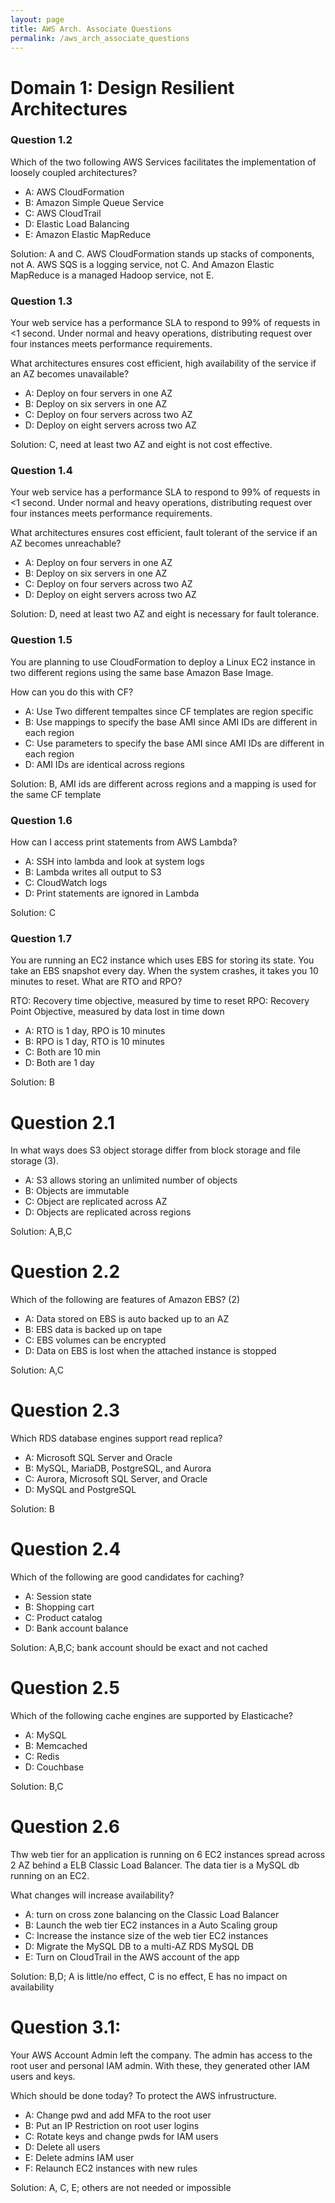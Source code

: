 ```yaml
---
layout: page
title: AWS Arch. Associate Questions
permalink: /aws_arch_associate_questions
---
```


# Domain 1: Design Resilient Architectures

### Question 1.2
Which of the two following AWS Services facilitates the implementation of loosely coupled architectures?

- A: AWS CloudFormation
- B: Amazon Simple Queue Service
- C: AWS CloudTrail
- D: Elastic Load Balancing
- E: Amazon Elastic MapReduce 

Solution: A and C. AWS CloudFormation stands up stacks of components, not A. AWS SQS is a logging service, not C. 
And Amazon Elastic MapReduce is a managed Hadoop service, not E.

### Question 1.3
Your web service has a performance SLA to respond to 99% of requests in <1 second. Under normal and heavy operations, 
distributing request over four instances meets performance requirements. 

What architectures ensures cost efficient, high availability of the service if an AZ becomes unavailable?

- A: Deploy on four servers in one AZ
- B: Deploy on six servers in one AZ
- C: Deploy on four servers across two AZ
- D: Deploy on eight servers across two AZ

Solution: C, need at least two AZ and eight is not cost effective.

### Question 1.4
Your web service has a performance SLA to respond to 99% of requests in <1 second. Under normal and heavy operations, 
distributing request over four instances meets performance requirements. 

What architectures ensures cost efficient, fault tolerant of the service if an AZ becomes unreachable?

- A: Deploy on four servers in one AZ
- B: Deploy on six servers in one AZ
- C: Deploy on four servers across two AZ
- D: Deploy on eight servers across two AZ

Solution: D, need at least two AZ and eight is necessary for fault tolerance.

### Question 1.5
You are planning to use CloudFormation to deploy a Linux EC2 instance in two different regions using the same base
Amazon Base Image.

How can you do this with CF?

- A: Use Two different tempaltes since CF templates are region specific
- B: Use mappings to specify the base AMI since AMI IDs are different in each region
- C: Use parameters to specify the base AMI since AMI IDs are different in each region
- D: AMI IDs are identical across regions

Solution: B, AMI ids are different across regions and a mapping is used for the same CF template

### Question 1.6
How can I access print statements from AWS Lambda?

- A: SSH into lambda and look at system logs
- B: Lambda writes all output to S3
- C: CloudWatch logs
- D: Print statements are ignored in Lambda

Solution: C

### Question 1.7
You are running an EC2 instance which uses EBS for storing its state. You take an EBS snapshot every day. 
When the system crashes, it takes you 10 minutes to reset. What are RTO and RPO?

RTO: Recovery time objective, measured by time to reset
RPO: Recovery Point Objective, measured by data lost in time down

- A: RTO is 1 day, RPO is 10 minutes
- B: RPO is 1 day, RTO is 10 minutes
- C: Both are 10 min
- D: Both are 1 day

Solution: B

# Question 2.1
In what ways does S3 object storage differ from block storage and file storage (3).

- A: S3 allows storing an unlimited number of objects
- B: Objects are immutable
- C: Object are replicated across AZ
- D: Objects are replicated across regions

Solution: A,B,C

# Question 2.2
Which of the following are features of Amazon EBS? (2)

- A: Data stored on EBS is auto backed up to an AZ
- B: EBS data is backed up on tape
- C: EBS volumes can be encrypted
- D: Data on EBS is lost when the attached instance is stopped

Solution: A,C

# Question 2.3
Which RDS database engines support read replica?

- A: Microsoft SQL Server and Oracle
- B: MySQL, MariaDB, PostgreSQL, and Aurora
- C: Aurora, Microsoft SQL Server, and Oracle
- D: MySQL and PostgreSQL

Solution: B

# Question 2.4
Which of the following are good candidates for caching?

- A: Session state
- B: Shopping cart
- C: Product catalog
- D: Bank account balance

Solution: A,B,C; bank account should be exact and not cached

# Question 2.5
Which of the following cache engines are supported by Elasticache?

- A: MySQL
- B: Memcached
- C: Redis
- D: Couchbase

Solution: B,C

# Question 2.6
Thw web tier for an application is running on 6 EC2 instances spread across 2 AZ behind a
ELB Classic Load Balancer. The data tier is a MySQL db running on an EC2.

What changes will increase availability?

- A: turn on cross zone balancing on the Classic Load Balancer
- B: Launch the web tier EC2 instances in a Auto Scaling group
- C: Increase the instance size of the web tier EC2 instances
- D: Migrate the MySQL DB to a multi-AZ RDS MySQL DB
- E: Turn on CloudTrail in the AWS account of the app

Solution: B,D; A is little/no effect, C is no effect, E has no impact on availability

# Question 3.1:
Your AWS Account Admin left the company. The admin has access to the root user and personal IAM admin.
With these, they generated other IAM users and keys.

Which should be done today? To protect the AWS infrustructure.

- A: Change pwd and add MFA to the root user
- B: Put an IP Restriction on root user logins
- C: Rotate keys and change pwds for IAM users
- D: Delete all users
- E: Delete admins IAM user
- F: Relaunch EC2 instances with new rules

Solution: A, C, E; others are not needed or impossible


